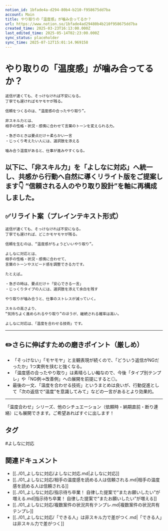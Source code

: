 ```yaml
---
notion_id: 1bfade4a-d294-80b4-b210-f958675dd7ba
account: Main
title: やり取りの「温度感」が噛み合ってるか？
url: https://www.notion.so/1bfade4ad29480b4b210f958675dd7ba
created_time: 2025-03-23T16:13:00.000Z
last_edited_time: 2025-05-14T02:23:00.000Z
sync_status: placeholder
sync_time: 2025-07-12T15:01:14.969158
---
```

# やり取りの「温度感」が噛み合ってるか？

```plain text
返信が速くても、そっけなければ不安になる。
丁寧でも遅ければモヤモヤが残る。

信頼をつくるのは、“温度感の合ったやり取り”。

非スキル力とは、
相手の性格・状況・感情に合わせて言葉のトーンを変えられる力。

・急ぎのときは要点だけ＋柔らかい一言
・じっくり考えたい人には、選択肢を添える

噛み合う温度があると、仕事が進みやすくなる。
```
以下に、「非スキル力」を「よしなに対応」へ統一し、共感から行動へ自然に導くリライト版をご提案します👇
“信頼される人のやり取り設計”を軸に再構成しました。
---
## ✅リライト案（プレインテキスト形式）
```plain text
返信が速くても、そっけなければ不安になる。
丁寧でも遅ければ、どこかモヤモヤが残る。

信頼を生むのは、“温度感がちょうどいいやり取り”。

よしなに対応とは、
相手の性格・状況・感情に合わせて、
言葉のトーンやスピード感を調整できる力です。

たとえば…

・急ぎの時は、要点だけ＋「安心できる一言」
・じっくりタイプの人には、選択肢を添えて余白を残す

やり取りが噛み合うと、仕事のストレスが減っていく。

スキルの高さより、
“気持ちよく進められるやり取り”のほうが、継続される確率は高い。

よしなに対応は、「温度を合わせる技術」です。

```
---
## ✏️さらに伸ばすための磨きポイント（厳しめ）
- 「そっけない」「モヤモヤ」と主観表現が続くので、「どういう返信がNGだったか」1つ実例を挟むと強くなる。
- 「温度感の合ったやり取り」は素晴らしい軸なので、今後「タイプ別テンプレ」や「NG例→改善例」への展開を前提にすると◎。
- 最後の一文、「温度を合わせる技術」というまとめは良いが、行動促進として「次の返信で“温度”を意識してみて」などの一言があるとより効果的。
---
「温度合わせ」シリーズ、他のシチュエーション（依頼時・納期直前・断り連絡）にも展開できます。ご希望あればすぐに出します！

## タグ

#よしなに対応 

## 関連ドキュメント

- [[../01_よしなに対応/よしなに対応.md|よしなに対応]]
- [[../01_よしなに対応/相手の温度感を読める人は信頼される.md|相手の温度感を読める人は信頼される]]
- [[../01_よしなに対応/指示待ち卒業！ 自律した提案で“またお願いしたい”が増える.md|指示待ち卒業！ 自律した提案で“またお願いしたい”が増える]]
- [[../01_よしなに対応/複数案件の状況共有テンプレ.md|複数案件の状況共有テンプレ]]
- [[../01_よしなに対応/「できる人」は非スキル力で差がつく.md|「できる人」は非スキル力で差がつく]]
